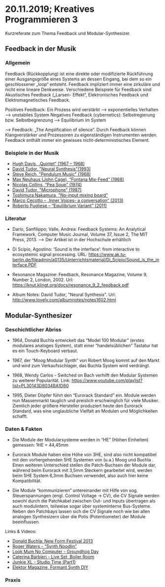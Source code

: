 # 20.11.2019; Kreatives Programmieren 3

Kurzreferate zum Thema Feedback und Modular-Synthesizer.

## Feedback in der Musik

### Allgemein

Feedback (Rückkopplung) ist eine direkte oder modifizierte Rückführung einer Ausgangsgröße eines Systems an dessen Eingang, bei dem so ein geschlossener „loop“ entsteht. Feedback impliziert immer eine zirkuläre und nicht eine lineare Denkweise.
Verschiedene Beispiele für Feedback sind Akustisches Feedback („Larsen- Effekt“, Elektronisches Feedback und Elektromagnetisches Feedback.

Positives Feedback: Ein Prozess wird verstärkt --> exponentielles Verhalten --> unstabiles System 
Negatives Feedback (cybernetics): Selbstregierung bzw. Selbstbegrenzung --> Equilibrium im System 

--> Feedback: „The Amplification of silence”.
Durch Feedback können Klangverstärker und Prozessoren zu eigenständigen Instrumenten werden.
Feedback enthält immer ein gewisses nicht-deterministisches Element.


### Beispiele in der Musik

* [Hugh Davis, „Quintet“ (1967 – 1968)](https://www.youtube.com/watch?v=MkDuM5_RIyc)
* [David Tudor, "Neural Synthesis"(1993)](https://www.youtube.com/watch?v=v5R8r-iTp6M)
* [Steve Reich, "Pendulum Music" (1968)](https://www.youtube.com/watch?v=fU6qDeJPT-w)
* [Max Neuhaus (John Cage), “Fontana Mix-Feed” (1968)](https://www.youtube.com/watch?v=81mEr9SdM2E)
* [Nicolas Collins, “Pea Soup” (1974)](https://www.youtube.com/watch?v=W7f5Iha7JyQ)
* [David Tudor, "Microphone" (1987)](https://www.youtube.com/watch?v=CgN_lsxUWTk)
* [Toshimura Nakamura, "No-input mixing board"](https://www.youtube.com/watch?v=qTi0hom6r44)
* [Marco Cecotto – „Inner Voices- a conversation” (2013)](https://vimeo.com/62904221)
* [Roberto Pugliese – “Equilibrium Variant” (2011)](https://vimeo.com/25131483
)

### Literatur

* Dario, Sanfilippo; Valle, Andrea: Feedback Systems: An Analytical Framework, Computer Music Journal, Volume 37, Issue 2, The MIT Press, 2013. --> Der Artikel ist in der Hochschule erhältlich

* Di Scipio, Agostino: ‘Sound is the interface’: from interactive to ecosystemic signal processing. URL: https://www.ak.tu-berlin.de/fileadmin/a0135/Unterrichtsmaterial/Di_Scipio/Sound_is_the_interface.PDF

* Resonance Magazine: Feedback, Resonance Magazine, Volume 9, Number 2, London, 2002. Url: https://knut.klingt.org/docs/resonance_9_2_feedback.pdf

* Album Notes: David Tudor, "Neural Synthesis". Url:
http://www.lovely.com/albumnotes/notes1602.html

## Modular-Synthesizer

### Geschichtlicher Abriss

* 1964, Donald Buchla entwickelt das “Model 100 Modular” (erstes modulares analoges System), statt einer “handelsüblichen” Tastatur hat es ein Touch-Keyboard verbaut.
 
* 1967, der “Moog Modular Synth” von Robert Moog kommt auf den Markt und wird zum Verkaufsschlager, das Buchla System wird verdrängt.

* 1968, Wendy Carlos - Switched on Bach verhilft den Modular Systemen zu weiterer Popularität. Link: https://www.youtube.com/playlist?list=PL30143D8034BA1D60

* 1995, Dieter Döpfer führt den “Eurorack Standard” ein. Module werden nun Massenmarkt tauglich und preislich erschwinglich für viele Musiker. Ziemlich jeder größere Hersteller produziert heute den Eurorack Standard, was eine unglaubliche Vielfalt an Modulen und Möglichkeiten schafft.

### Daten & Fakten

* Die Module der Modularsysteme werden in “HE” (Höhen Einheiten) gemessen: 1HE = 44,45mm

* Eurorack Module haben eine Höhe von 3HE, sind also nicht kompatibel mit den vorhergehenden 5HE Systemen von (u.a.) Moog und Buchla . Einen weiteren Unterschied stellen die Patch-Buchsen der Module dar,  während beim Eurorack mit 3,5mm Steckern gearbeitet wird, werden beim 5HE System 6,3mm Buchsen verwendet, also auch hier keine Kompatibilität. 

* Die Module “kommunizieren” untereinander mit Hilfe von sog. Steuerspannungen (engl. Control Voltage -> CV), die CV Signale werden sowohl durch die Patchkabel zwischen Out- und Inputs übertragen als auch modulintern, teilweise sogar über systeminterne Bus-Systeme. Neben den Patchbays lassen sich die CV Signale noch wie bei allen analogen Synthesizern über die Potis (Potentiometer) der Module beeinflussen.

Links & Videos:

* [Donald Buchla: New Form Festival 2013](https://www.youtube.com/watch?v=oy8ETnNuW6I)
* [Roger Waters - “Synth Noodlin”](https://www.youtube.com/watch?v=fV3cL3hP2aQ)
* [Look Mum No Computer - Groundhog Day](https://www.youtube.com/watch?v=5i_Ckyc6g8Y)
* [Caterina Barbieri - Live Set,  Boiler Room](https://www.youtube.com/watch?v=W25FTIO42VY)
* [Junkie XL - Studio Time (Part1)](https://www.youtube.com/watch?v=cudr9Y9lEMI)
* [Elektor Magazine,  Formant Synth DIY](http://www.sdiy.org/rfeng/formant.html)


### Praxis

